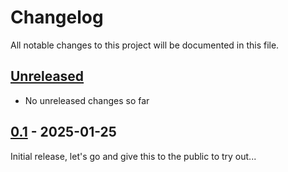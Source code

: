 # Changelog

All notable changes to this project will be documented in this file.

## [Unreleased]
- No unreleased changes so far

## [0.1] - 2025-01-25
Initial release, let's go and give this to the public to try out...

[unreleased]: https://github.com/tillsteinbach/WeConnect-python/compare/v0.1...HEAD

[0.1]: https://github.com/tillsteinbach/WeConnect-python/releases/tag/v0.1
